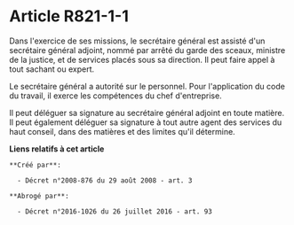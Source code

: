 # Article R821-1-1

Dans l'exercice de ses missions, le secrétaire général est assisté d'un secrétaire général adjoint, nommé par arrêté du garde
des sceaux, ministre de la justice, et de services placés sous sa direction. Il peut faire appel à tout sachant ou expert.

Le secrétaire général a autorité sur le personnel. Pour l'application du code du travail, il exerce les compétences du chef
d'entreprise.

Il peut déléguer sa signature au secrétaire général adjoint en toute matière. Il peut également déléguer sa signature à tout
autre agent des services du haut conseil, dans des matières et des limites qu'il détermine.

**Liens relatifs à cet article**

	**Créé par**:

	  - Décret n°2008-876 du 29 août 2008 - art. 3

	**Abrogé par**:

	  - Décret n°2016-1026 du 26 juillet 2016 - art. 93

